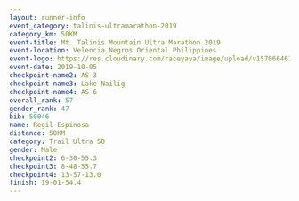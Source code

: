 ```yaml
---
layout: runner-info 
event_category: talinis-ultramarathon-2019 
category_km: 50KM 
event-title: Mt. Talinis Mountain Ultra Marathon 2019 
event-location: Velencia Negros Oriental Philippines 
event-logo: https://res.cloudinary.com/raceyaya/image/upload/v1570664614/logo/mt-talinis-2019_x4wk7w.jpg 
event-date: 2019-10-05 
checkpoint-name2: AS 3 
checkpoint-name3: Lake Nailig 
checkpoint-name4: AS 6 
overall_rank: 57
gender_rank: 47
bib: 50046
name: Regil Espinosa
distance: 50KM
category: Trail Ultra 50
gender: Male
checkpoint2: 6-30-55.3
checkpoint3: 8-48-55.7
checkpoint4: 13-57-13.0
finish: 19-01-54.4
---
```


